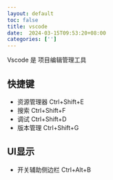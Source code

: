 ```yaml
---
layout: default
toc: false
title: vscode
date:  2024-03-15T09:53:20+08:00
categories: ['']
---
```


Vscode 是 项目编辑管理工具
 
## 快捷键
- 资源管理器  Ctrl+Shift+E
- 搜索  Ctrl+Shift+F
- 调试  Ctrl+Shift+D
- 版本管理 Ctrl+Shift+G


## UI显示

 - 开关辅助侧边栏 Ctrl+Alt+B


